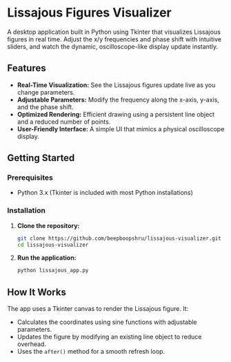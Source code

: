 # Lissajous Figures Visualizer

A desktop application built in Python using Tkinter that visualizes Lissajous figures in real time. Adjust the x/y frequencies and phase shift with intuitive sliders, and watch the dynamic, oscilloscope-like display update instantly.

## Features

- **Real-Time Visualization:** See the Lissajous figures update live as you change parameters.
- **Adjustable Parameters:** Modify the frequency along the x-axis, y-axis, and the phase shift.
- **Optimized Rendering:** Efficient drawing using a persistent line object and a reduced number of points.
- **User-Friendly Interface:** A simple UI that mimics a physical oscilloscope display.

## Getting Started

### Prerequisites

- Python 3.x (Tkinter is included with most Python installations)

### Installation

1. **Clone the repository:**

   ```bash
   git clone https://github.com/beepboopshru/lissajous-visualizer.git
   cd lissajous-visualizer
   ```

2. **Run the application:**

   ```bash
   python lissajous_app.py
   ```

## How It Works

The app uses a Tkinter canvas to render the Lissajous figure. It:
- Calculates the coordinates using sine functions with adjustable parameters.
- Updates the figure by modifying an existing line object to reduce overhead.
- Uses the `after()` method for a smooth refresh loop.
